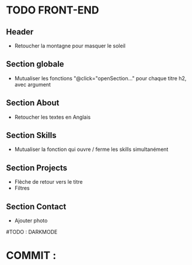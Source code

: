 # TODO FRONT-END

## Header
- Retoucher la montagne pour masquer le soleil

## Section globale
- Mutualiser les fonctions "@click="openSection..." pour chaque titre h2, avec argument


## Section About
- Retoucher les textes en Anglais


## Section Skills
- Mutualiser la fonction qui ouvre / ferme les skills simultanément


## Section Projects
- Flèche de retour vers le titre
- Filtres


## Section Contact
- Ajouter photo

#TODO : DARKMODE


# COMMIT :
